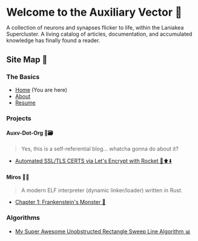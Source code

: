 <head>
  <title>Home | Auxv.org</title>
  <meta name="author" content="Owen Friedman">
  <meta name="description" content="I am the slugcat, slayer of dragons, eater of bugs. A hangry(🌮) self-taught software developer trying to rewrite the world one line at a time.">
</head>

<style>
#title {
  border-bottom: 2px solid var(--overlay);
  margin-bottom: 15px;
}
</style>

<h1 id="title">Welcome to the Auxiliary Vector 🧠</h1>

A collection of neurons and synapses flicker to life, within the Laniakea Supercluster. A living catalog of articles, documentation, and accumulated knowledge has finally found a reader.


## Site Map 📜

### The Basics

- [Home](/) (You are here)
- [About](/about)
- [Resume](/resume/imperial.pdf)

### Projects

#### Auxv-Dot-Org 🧠🗃️
> Yes, this is a self-referential blog... whatcha gonna do about it?
- [Automated SSL/TLS CERTS via Let's Encrypt with Rocket 🔐⬆️⬇️](projects/auxv-dot-org/lets_encrypt_acme)

#### Miros 🌸🌿
> A modern ELF interpreter (dynamic linker/loader) written in Rust.
- [Chapter 1: Frankenstein's Monster 🧟](projects/miros/frankensteins_monster)
<!-- - [Chapter 2: The Three Musketeers 👨‍👨‍👦](projects/miros/the_three_musketeers) -->
<!-- - [Chapter 2: The Three Musketeers](projects/miros/chapter_2) -->
<!-- - [Chapter 3: An Unmoving Pie 🥧](projects/miros/chapter_3) -->
<!-- - [Chapter 4: The Bugs In The Wallpaper](projects/miros/chapter_4) -->

### Algorithms

- [My Super Awesome Unobstructed Rectangle Sweep Line Algorithm 📊](/algorithms/unobstructed_sweep_line)
